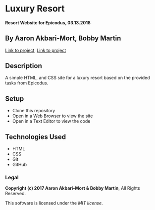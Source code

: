# Luxury Resort

#### Resort Website for Epicodus, 03.13.2018

## By Aaron Akbari-Mort, Bobby Martin

[Link to project](https://bobeartow.github.io/resort),
[Link to project](https://aaronakbarimort.github.io/resort)

## Description

A simple HTML, and CSS site for a luxury resort based on the provided tasks from Epicodus.

## Setup

* Clone this repository
* Open in a Web Browser to view the site
* Open in a Text Editor to view the code

## Technologies Used

* HTML
* CSS
* Git
* GitHub

### Legal

**Copyright (c) 2017 Aaron Akbari-Mort & Bobby Martin**, All Rights Reserved.

This software is licensed under the _MIT license_.

